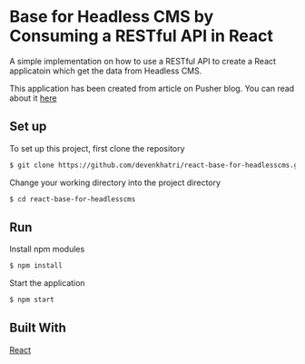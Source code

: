 # Base for Headless CMS by Consuming a RESTful API in React
A simple implementation on how to use a RESTful API to create a React applicatoin which get the data from Headless CMS.

This application has been created from article on Pusher blog. You can read about it [here](https://pusher.com/tutorials/consume-restful-api-react)

## Set up
To set up this project, first clone the repository
```bash
$ git clone https://github.com/devenkhatri/react-base-for-headlesscms.git
```

Change your working directory into the project directory
```bash
$ cd react-base-for-headlesscms
```
## Run

Install npm modules
```bash
$ npm install
```

Start the application
```bash
$ npm start
```

## Built With
[React](https://github.com/facebook/create-react-app) 
